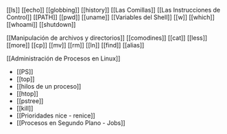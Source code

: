 [[ls]]
[[echo]]
[[globbing]]
[[history]]
[[Las Comillas]]
[[Las Instrucciones de Control]]
[[PATH]]
[[pwd]]
[[uname]]
[[Variables del Shell]]
[[w]]
[[which]]
[[whoami]]
[[shutdown]]

[[Manipulación de archivos y directorios]]
[[comodines]]
[[cat]]
[[less]]
[[more]]
[[cp]]
[[mv]]
[[rm]]
[[ln]]
[[find]]
[[alias]]

[[Administración de Procesos en  Linux]]
- [[PS]]
- [[top]]
- [[hilos de un proceso]]
- [[htop]]
- [[pstree]]
- [[kill]]
- [[Prioridades nice - renice]]
- [[Procesos en Segundo Plano - Jobs]]




